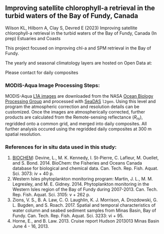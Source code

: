## Improving satellite chlorophyll-a retrieval in the turbid waters of the Bay of Fundy, Canada

Wilson KL, Hilborn A, Clay S, Devred E (2023) Improving satellite chlorophyll-a retrieval in the turbid waters of the Bay of Fundy, Canada (In prep) Estuaries and Coasts

This project focused on improving chl-a and SPM retrieval in the Bay of Fundy.

The yearly and seasonal climatology layers are hosted on Open Data at:

Please contact for daily composites

### MODIS-Aqua Image Processing Steps:

MODIS-Aqua [L1A images](https://oceancolor.gsfc.nasa.gov/resources/docs/product-levels/) are downloaded from the NASA [Ocean Biology Processing Group](https://oceancolor.gsfc.nasa.gov/) and processed with [SeaDAS](https://seadas.gsfc.nasa.gov/) `l2gen`. Using this level and program the atmospheric correction and resolution details can be customized. Once the images are atmospherically corrected, further products are calculated from the Remote-sensing reflectance (*R<sub>rs</sub>*), regridded onto a common grid, and merged into daily composites. All further analysis occured using the regridded daily composites at 300 m spatial resolution.

### References for in situ data used in this study:

1. [BIOCHEM](https://www.dfo-mpo.gc.ca/science/data-donnees/biochem/index-eng.html): Devine, L., M. K. Kennedy, I. St-Pierre, C. Lafleur, M. Ouellet, and S. Bond. 2014. BioChem: the Fisheries and Oceans Canada database for biological and chemical data. Can. Tech. Rep. Fish. Aquat. Sci. 3073: iv + 40 p.
2. Western Isles phytoplankton monitoring program: Martin, J. L., M. M. Legresley, and M. E. Gidney. 2014. Phytoplankton monitoring in the Western Isles region of the Bay of Fundy during 2007-2013. Can. Tech. Rep. Fish. Aquat. Sci. 3105: v + 262 p.
3. Zions, V. S., B. A. Law, C. O. Laughlin, K. J. Morrison, A. Drozdowski, G. L. Bugden, and S. Roach. 2017. Spatial and temporal characteristics of water column and seabed sediment samples from Minas Basin, Bay of Fundy. Can. Tech. Rep. Fish. Aquat. Sci. 3233: vi + 95.
4. Horne, E., and B. Law. 2013. Cruise report Hudson 2013013 Minas Basin June 4 - 16, 2013.
